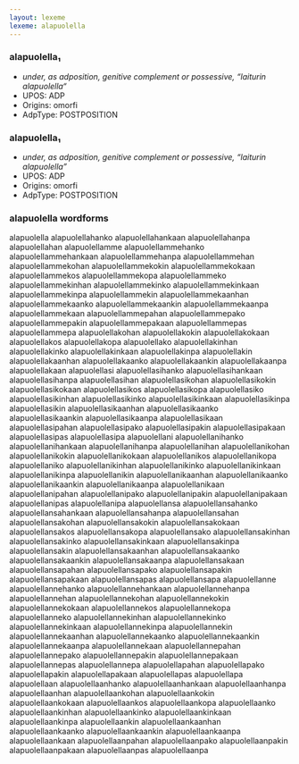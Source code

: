 ```yaml
---
layout: lexeme
lexeme: alapuolella
---
```


###  alapuolella₁

* _under, as adposition, genitive complement or possessive, “laiturin alapuolella“_
* UPOS:  ADP
* Origins: omorfi 
* AdpType:  POSTPOSITION


###  alapuolella₁

* _under, as adposition, genitive complement or possessive, “laiturin alapuolella”_
* UPOS:  ADP
* Origins: omorfi 
* AdpType:  POSTPOSITION


### alapuolella wordforms

alapuolella
alapuolellahanko
alapuolellahankaan
alapuolellahanpa
alapuolellahan
alapuolellamme
alapuolellammehanko
alapuolellammehankaan
alapuolellammehanpa
alapuolellammehan
alapuolellammekohan
alapuolellammekokin
alapuolellammekokaan
alapuolellammekos
alapuolellammekopa
alapuolellammeko
alapuolellammekinhan
alapuolellammekinko
alapuolellammekinkaan
alapuolellammekinpa
alapuolellammekin
alapuolellammekaanhan
alapuolellammekaanko
alapuolellammekaankin
alapuolellammekaanpa
alapuolellammekaan
alapuolellammepahan
alapuolellammepako
alapuolellammepakin
alapuolellammepakaan
alapuolellammepas
alapuolellammepa
alapuolellakohan
alapuolellakokin
alapuolellakokaan
alapuolellakos
alapuolellakopa
alapuolellako
alapuolellakinhan
alapuolellakinko
alapuolellakinkaan
alapuolellakinpa
alapuolellakin
alapuolellakaanhan
alapuolellakaanko
alapuolellakaankin
alapuolellakaanpa
alapuolellakaan
alapuolellasi
alapuolellasihanko
alapuolellasihankaan
alapuolellasihanpa
alapuolellasihan
alapuolellasikohan
alapuolellasikokin
alapuolellasikokaan
alapuolellasikos
alapuolellasikopa
alapuolellasiko
alapuolellasikinhan
alapuolellasikinko
alapuolellasikinkaan
alapuolellasikinpa
alapuolellasikin
alapuolellasikaanhan
alapuolellasikaanko
alapuolellasikaankin
alapuolellasikaanpa
alapuolellasikaan
alapuolellasipahan
alapuolellasipako
alapuolellasipakin
alapuolellasipakaan
alapuolellasipas
alapuolellasipa
alapuolellani
alapuolellanihanko
alapuolellanihankaan
alapuolellanihanpa
alapuolellanihan
alapuolellanikohan
alapuolellanikokin
alapuolellanikokaan
alapuolellanikos
alapuolellanikopa
alapuolellaniko
alapuolellanikinhan
alapuolellanikinko
alapuolellanikinkaan
alapuolellanikinpa
alapuolellanikin
alapuolellanikaanhan
alapuolellanikaanko
alapuolellanikaankin
alapuolellanikaanpa
alapuolellanikaan
alapuolellanipahan
alapuolellanipako
alapuolellanipakin
alapuolellanipakaan
alapuolellanipas
alapuolellanipa
alapuolellansa
alapuolellansahanko
alapuolellansahankaan
alapuolellansahanpa
alapuolellansahan
alapuolellansakohan
alapuolellansakokin
alapuolellansakokaan
alapuolellansakos
alapuolellansakopa
alapuolellansako
alapuolellansakinhan
alapuolellansakinko
alapuolellansakinkaan
alapuolellansakinpa
alapuolellansakin
alapuolellansakaanhan
alapuolellansakaanko
alapuolellansakaankin
alapuolellansakaanpa
alapuolellansakaan
alapuolellansapahan
alapuolellansapako
alapuolellansapakin
alapuolellansapakaan
alapuolellansapas
alapuolellansapa
alapuolellanne
alapuolellannehanko
alapuolellannehankaan
alapuolellannehanpa
alapuolellannehan
alapuolellannekohan
alapuolellannekokin
alapuolellannekokaan
alapuolellannekos
alapuolellannekopa
alapuolellanneko
alapuolellannekinhan
alapuolellannekinko
alapuolellannekinkaan
alapuolellannekinpa
alapuolellannekin
alapuolellannekaanhan
alapuolellannekaanko
alapuolellannekaankin
alapuolellannekaanpa
alapuolellannekaan
alapuolellannepahan
alapuolellannepako
alapuolellannepakin
alapuolellannepakaan
alapuolellannepas
alapuolellannepa
alapuolellapahan
alapuolellapako
alapuolellapakin
alapuolellapakaan
alapuolellapas
alapuolellapa
alapuolellaan
alapuolellaanhanko
alapuolellaanhankaan
alapuolellaanhanpa
alapuolellaanhan
alapuolellaankohan
alapuolellaankokin
alapuolellaankokaan
alapuolellaankos
alapuolellaankopa
alapuolellaanko
alapuolellaankinhan
alapuolellaankinko
alapuolellaankinkaan
alapuolellaankinpa
alapuolellaankin
alapuolellaankaanhan
alapuolellaankaanko
alapuolellaankaankin
alapuolellaankaanpa
alapuolellaankaan
alapuolellaanpahan
alapuolellaanpako
alapuolellaanpakin
alapuolellaanpakaan
alapuolellaanpas
alapuolellaanpa

